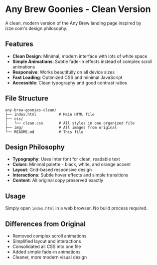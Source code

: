 # Any Brew Goonies - Clean Version

A clean, modern version of the Any Brew landing page inspired by izze.com's design philosophy.

## Features

- **Clean Design**: Minimal, modern interface with lots of white space
- **Simple Animations**: Subtle fade-in effects instead of complex scroll animations
- **Responsive**: Works beautifully on all device sizes
- **Fast Loading**: Optimized CSS and minimal JavaScript
- **Accessible**: Clean typography and good contrast ratios

## File Structure

```
any-brew-goonies-clean/
├── index.html          # Main HTML file
├── css/
│   └── clean.css       # All styles in one organized file
├── img/                # All images from original
└── README.md           # This file
```

## Design Philosophy

- **Typography**: Uses Inter font for clean, readable text
- **Colors**: Minimal palette - black, white, and orange accent
- **Layout**: Grid-based responsive design
- **Interactions**: Subtle hover effects and simple transitions
- **Content**: All original copy preserved exactly

## Usage

Simply open `index.html` in a web browser. No build process required.

## Differences from Original

- Removed complex scroll animations
- Simplified layout and interactions
- Consolidated all CSS into one file
- Added simple fade-in animations
- Cleaner, more modern visual design

